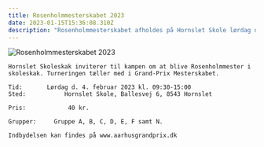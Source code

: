 ```yaml
---
title: Rosenholmmesterskabet 2023
date: 2023-01-15T15:36:08.310Z
description: "Rosenholmmesterskabet afholdes på Hornslet Skole lørdag den 4. februar. "
---
```

![](/images/pexels-chess.jpg "Rosenholmmesterskabet 2023")

```
Hornslet Skoleskak inviterer til kampen om at blive Rosenholmmester i skoleskak. Turneringen tæller med i Grand-Prix Mesterskabet.

Tid:       Lørdag d. 4. februar 2023 kl. 09:30-15:00
Sted:           Hornslet Skole, Ballesvej 6, 8543 Hornslet

Pris:            40 kr.

Grupper:     Gruppe A, B, C, D, E, F samt N.

Indbydelsen kan findes på www.aarhusgrandprix.dk
```